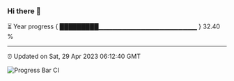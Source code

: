 ### Hi there 👋

⏳ Year progress { █████████▁▁▁▁▁▁▁▁▁▁▁▁▁▁▁▁▁▁▁▁▁ } 32.40 %

---

⏰ Updated on Sat, 29 Apr 2023 06:12:40 GMT

![Progress Bar CI](https://github.com/liununu/liununu/workflows/Progress%20Bar%20CI/badge.svg)
